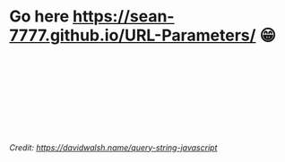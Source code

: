 # Go here https://sean-7777.github.io/URL-Parameters/ :grin:
<br>
<br>
<br>
<br>
<br>
<br>
<br>
<br>

###### Credit: https://davidwalsh.name/query-string-javascript
